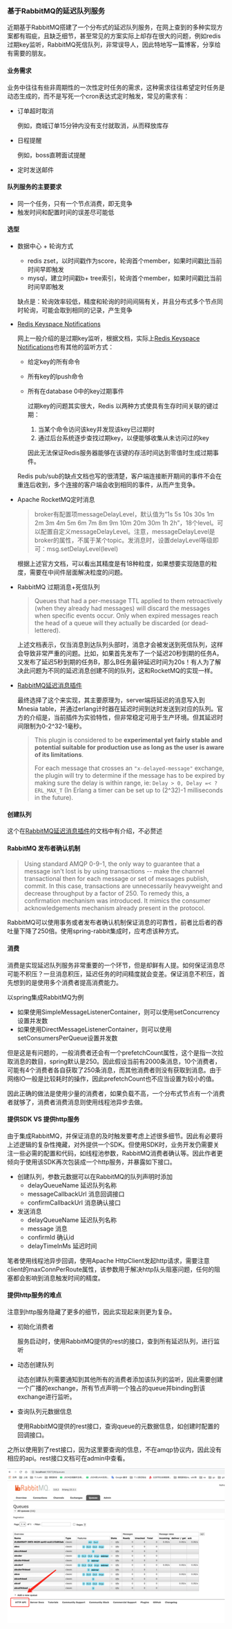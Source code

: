 ### 基于RabbitMQ的延迟队列服务

近期基于RabbitMQ搭建了一个分布式的延迟队列服务，在网上查到的多种实现方案都有瑕疵，且缺乏细节，甚至常见的方案实际上却存在很大的问题，例如redis过期key监听，RabbitMQ死信队列，非常误导人，因此特地写一篇博客，分享给有需要的朋友。

#### 业务需求

业务中往往有些非周期性的一次性定时任务的需求，这种需求往往希望定时任务是动态生成的，而不是写死一个cron表达式定时触发，常见的需求有：

* 订单超时取消

  例如，商城订单15分钟内没有支付就取消，从而释放库存

* 日程提醒

  例如，boss直聘面试提醒

* 定时发送邮件

#### 队列服务的主要要求

* 同一个任务，只有一个节点消费，即无竞争
* 触发时间和配置时间的误差尽可能低

#### 选型

* 数据中心 + 轮询方式

  * redis zset，以时间戳作为score，轮询首个member，如果时间戳比当前时间早即触发
  * mysql，建立时间戳b+ tree索引，轮询首个member，如果时间戳比当前时间早即触发

  缺点是：轮询效率较低，精度和轮询的时间间隔有关，并且分布式多个节点同时轮询，可能会取到相同的记录，产生竞争

* [Redis Keyspace Notifications](https://redis.io/topics/notifications)

  网上一般介绍的是过期key监听，根据文档，实际上[Redis Keyspace Notifications](https://redis.io/topics/notifications)也有其他的监听方式：

  * 给定key的所有命令

  * 所有key的lpush命令

  * 所有在database 0中的key过期事件

    过期key的问题其实很大，Redis 以两种方式使具有生存时间关联的键过期：

    1. 当某个命令访问该key并发现该key已过期时
    2. 通过后台系统逐步查找过期key，以便能够收集从未访问过的key

    因此无法保证Redis服务器能够在该键的存活时间达到零值时生成过期事件。

  Redis pub/sub的缺点文档也写的很清楚，客户端连接断开期间的事件不会在重连后收到，多个连接的客户端会收到相同的事件，从而产生竞争。

* Apache RocketMQ定时消息

  > broker有配置项messageDelayLevel，默认值为“1s 5s 10s 30s 1m 2m 3m 4m 5m 6m 7m 8m 9m 10m 20m 30m 1h 2h”，18个level。可以配置自定义messageDelayLevel。注意，messageDelayLevel是broker的属性，不属于某个topic。发消息时，设置delayLevel等级即可：msg.setDelayLevel(level)

  根据上述官方文档，可以看出其精度是有18种粒度，如果想要实现随意的粒度，需要在中间件层面解决粒度的问题。

* RabbitMQ 过期消息+死信队列

  > Queues that had a per-message TTL applied to them retroactively (when they already had messages) will discard the messages when specific events occur. Only when expired messages reach the head of a queue will they actually be discarded (or dead-lettered). 

  上述文档表示，仅当消息到达队列头部时，消息才会被发送到死信队列，这样会导致非常严重的问题。比如，如果首先发布了一个延迟20秒到期的任务A，又发布了延迟5秒到期的任务B，那么B任务最钟延迟时间为20s！有人为了解决此问题为不同的延迟消息创建不同的队列，这和RocketMQ的实现一样。

* [RabbitMQ延迟消息插件](https://github.com/RabbitMQ/RabbitMQ-delayed-message-exchange)

  最终选择了这个来实现，其主要原理为，server端将延迟的消息写入到Mnesia table，并通过erlang计时器在延迟时间到达时发送到对应的队列。官方的介绍是，当前插件为实验特性，但非常稳定可用于生产环境。但其延迟时间限制为0-2^32-1毫秒。

  >This plugin is considered to be **experimental yet fairly stable and potential suitable for production use as long as the user is aware of its limitations**.
  >
  >For each message that crosses an `"x-delayed-message"` exchange, the plugin will try to determine if the message has to be expired by making sure the delay is within range, ie: `Delay > 0, Delay =< ?ERL_MAX_T` (In Erlang a timer can be set up to (2^32)-1 milliseconds in the future).

#### 创建队列

这个在[RabbitMQ延迟消息插件](https://github.com/RabbitMQ/RabbitMQ-delayed-message-exchange)的文档中有介绍，不必赘述

#### RabbitMQ 发布者确认机制

> Using standard AMQP 0-9-1, the only way to guarantee that a message isn't lost is by using transactions -- make the channel transactional then for each message or set of messages publish, commit. In this case, transactions are unnecessarily heavyweight and decrease throughput by a factor of 250. To remedy this, a confirmation mechanism was introduced. It mimics the consumer acknowledgements mechanism already present in the protocol.

RabbitMQ可以使用事务或者发布者确认机制保证消息的可靠性，前者比后者的吞吐量下降了250倍。使用spring-rabbit集成时，应考虑该种方式。

#### 消费

消费是实现延迟队列服务非常重要的一个环节，但是却鲜有人提。如何保证消息尽可能不积压？一旦消息积压，延迟任务的时间精度就会变差。保证消息不积压，首先想到的是使用多个消费者提高消费能力。

以spring集成RabbitMQ为例

* 如果使用SimpleMessageListenerContainer，则可以使用setConcurrency设置并发数
* 如果使用DirectMessageListenerContainer，则可以使用setConsumersPerQueue设置并发数

但是这是有问题的，一般消费者还会有一个prefetchCount属性，这个是指一次拉取消息的数目，spring默认是250。因此假设当前有2000条消息，10个消费者，可能有4个消费者各自获取了250条消息，而其他消费者则没有获取到消息。由于网络IO一般是比较耗时的操作，因此prefetchCount也不应当设置为较小的值。

因此正确的做法是使用少量的消费者，如果负载不高，一个分布式节点有一个消费者就够了，消费者消费消息则使用线程池异步去做。

#### 提供SDK VS 提供http服务

由于集成RabbitMQ，并保证消息的及时触发要考虑上述很多细节。因此有必要将上述逻辑的复杂性掩藏，对外提供一个SDK。但使用SDK时，业务开发仍需要关注一些必需的配置和代码，如线程池参数，RabbitMQ消费者确认等。因此作者更倾向于使用该SDK再次包装成一个http服务，并暴露如下接口。

* 创建队列，参数元数据可以在RabbitMQ的队列声明时添加
  * delayQueueName 延迟队列名称
  * messageCallbackUrl 消息回调接口
  * confirmCallbackUrl 消息确认接口
* 发送消息
  * delayQueueName 延迟队列名称
  * message 消息
  * confirmId 确认id
  * delayTimeInMs 延迟时间

笔者使用线程池异步回调，使用Apache HttpClient发起http请求，需要注意client的maxConnPerRoute属性，该参数用于解决http队头阻塞问题，任何的阻塞都会影响到消息触发时间的精度。

#### 提供http服务的难点

注意到http服务隐藏了更多的细节，因此实现起来则更为复杂。

* 初始化消费者

  服务启动时，使用RabbitMQ提供的rest的接口，查到所有延迟队列，进行监听

* 动态创建队列

  动态创建队列需要通知到其他所有的消费者添加该队列的监听，因此需要创建一个广播的exchange，所有节点声明一个独占的queue并binding到该exchange进行监听。

* 查询队列元数据信息

  使用RabbitMQ提供的rest接口，查询queue的元数据信息，如创建时配置的回调接口。

之所以使用到了rest接口，因为这里要查询的信息，不在amqp协议内，因此没有相应的api。rest接口文档可在admin中查看。

![image](images/rabbitmq-admin.png)

